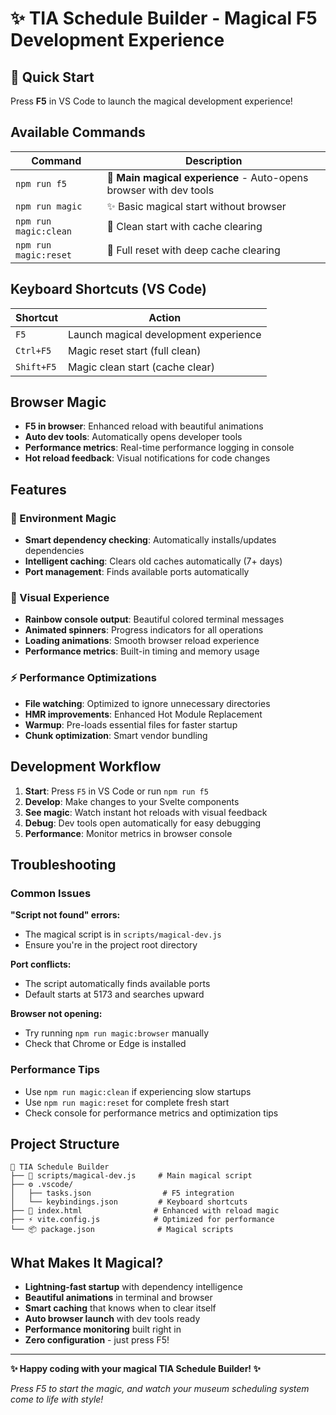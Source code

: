 # ✨ TIA Schedule Builder - Magical F5 Development Experience

## 🚀 Quick Start

Press **F5** in VS Code to launch the magical development experience!

## Available Commands

| Command               | Description                                                        |
| --------------------- | ------------------------------------------------------------------ |
| `npm run f5`          | 🎯 **Main magical experience** - Auto-opens browser with dev tools |
| `npm run magic`       | ✨ Basic magical start without browser                             |
| `npm run magic:clean` | 🧹 Clean start with cache clearing                                 |
| `npm run magic:reset` | 🔄 Full reset with deep cache clearing                             |

## Keyboard Shortcuts (VS Code)

| Shortcut   | Action                                |
| ---------- | ------------------------------------- |
| `F5`       | Launch magical development experience |
| `Ctrl+F5`  | Magic reset start (full clean)        |
| `Shift+F5` | Magic clean start (cache clear)       |

## Browser Magic

- **F5 in browser**: Enhanced reload with beautiful animations
- **Auto dev tools**: Automatically opens developer tools
- **Performance metrics**: Real-time performance logging in console
- **Hot reload feedback**: Visual notifications for code changes

## Features

### 🔮 Environment Magic

- **Smart dependency checking**: Automatically installs/updates dependencies
- **Intelligent caching**: Clears old caches automatically (7+ days)
- **Port management**: Finds available ports automatically

### 🎨 Visual Experience

- **Rainbow console output**: Beautiful colored terminal messages
- **Animated spinners**: Progress indicators for all operations
- **Loading animations**: Smooth browser reload experience
- **Performance metrics**: Built-in timing and memory usage

### ⚡ Performance Optimizations

- **File watching**: Optimized to ignore unnecessary directories
- **HMR improvements**: Enhanced Hot Module Replacement
- **Warmup**: Pre-loads essential files for faster startup
- **Chunk optimization**: Smart vendor bundling

## Development Workflow

1. **Start**: Press `F5` in VS Code or run `npm run f5`
2. **Develop**: Make changes to your Svelte components
3. **See magic**: Watch instant hot reloads with visual feedback
4. **Debug**: Dev tools open automatically for easy debugging
5. **Performance**: Monitor metrics in browser console

## Troubleshooting

### Common Issues

**"Script not found" errors:**

- The magical script is in `scripts/magical-dev.js`
- Ensure you're in the project root directory

**Port conflicts:**

- The script automatically finds available ports
- Default starts at 5173 and searches upward

**Browser not opening:**

- Try running `npm run magic:browser` manually
- Check that Chrome or Edge is installed

### Performance Tips

- Use `npm run magic:clean` if experiencing slow startups
- Use `npm run magic:reset` for complete fresh start
- Check console for performance metrics and optimization tips

## Project Structure

```
📁 TIA Schedule Builder
├── 🎪 scripts/magical-dev.js     # Main magical script
├── ⚙️ .vscode/
│   ├── tasks.json                # F5 integration
│   └── keybindings.json         # Keyboard shortcuts
├── 🎨 index.html                # Enhanced with reload magic
├── ⚡ vite.config.js            # Optimized for performance
└── 📦 package.json              # Magical scripts
```

## What Makes It Magical?

- **Lightning-fast startup** with dependency intelligence
- **Beautiful animations** in terminal and browser
- **Smart caching** that knows when to clear itself
- **Auto browser launch** with dev tools ready
- **Performance monitoring** built right in
- **Zero configuration** - just press F5!

---

**✨ Happy coding with your magical TIA Schedule Builder! ✨**

_Press F5 to start the magic, and watch your museum scheduling system come to life with style!_

